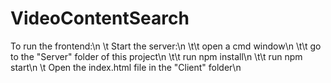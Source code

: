 # VideoContentSearch
To run the frontend:\n
\t  Start the server:\n
\t\t    open a cmd window\n
\t\t    go to the "Server" folder of this project\n
\t\t    run npm install\n
\t\t    run npm start\n
\t   Open the index.html file in the "Client" folder\n
